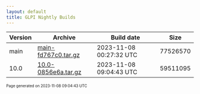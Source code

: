 ```yaml
---
layout: default
title: GLPI Nightly Builds
---
```


Version|Archive|Build date|Size
---|---|---|---
main|[main-fd767c0.tar.gz](main-fd767c0.tar.gz)|2023-11-08 00:27:32 UTC|77526570
10.0|[10.0-0856e6a.tar.gz](10.0-0856e6a.tar.gz)|2023-11-08 09:04:43 UTC|59511095

<font size="1">Page generated on 2023-11-08 09:04:43 UTC</font>
